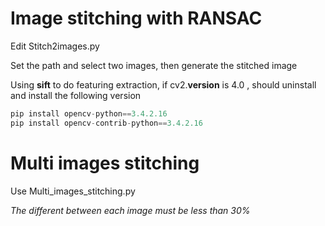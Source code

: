 # **Image stitching with RANSAC**

Edit Stitch2images.py

Set the path and select two images, then generate the stitched image

Using __sift__ to do featuring extraction, if cv2.__version__ is 4.0 , should uninstall and install the following version

```py
pip install opencv-python==3.4.2.16
pip install opencv-contrib-python==3.4.2.16
```

# Multi images stitching

Use Multi_images_stitching.py

*The different between each image must be less than 30%*